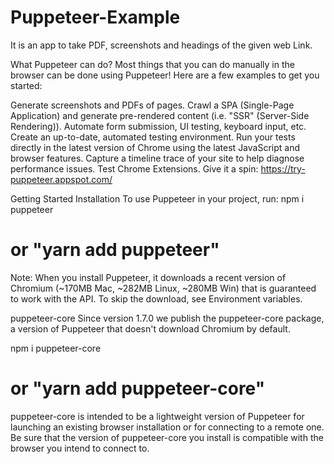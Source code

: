 # Puppeteer-Example
It is an app to take PDF, screenshots and headings of the given web Link.

What Puppeteer can do?
Most things that you can do manually in the browser can be done using Puppeteer! Here are a few examples to get you started:

Generate screenshots and PDFs of pages.
Crawl a SPA (Single-Page Application) and generate pre-rendered content (i.e. "SSR" (Server-Side Rendering)).
Automate form submission, UI testing, keyboard input, etc.
Create an up-to-date, automated testing environment. Run your tests directly in the latest version of Chrome using the latest JavaScript and browser features.
Capture a timeline trace of your site to help diagnose performance issues.
Test Chrome Extensions.
Give it a spin: https://try-puppeteer.appspot.com/

Getting Started
Installation
To use Puppeteer in your project, run:
npm i puppeteer
# or "yarn add puppeteer"
Note: When you install Puppeteer, it downloads a recent version of Chromium (~170MB Mac, ~282MB Linux, ~280MB Win) that is guaranteed to work with the API. To skip the download, see Environment variables.

puppeteer-core
Since version 1.7.0 we publish the puppeteer-core package, a version of Puppeteer that doesn't download Chromium by default.

npm i puppeteer-core
# or "yarn add puppeteer-core"
puppeteer-core is intended to be a lightweight version of Puppeteer for launching an existing browser installation or for connecting to a remote one. Be sure that the version of puppeteer-core you install is compatible with the browser you intend to connect to.
